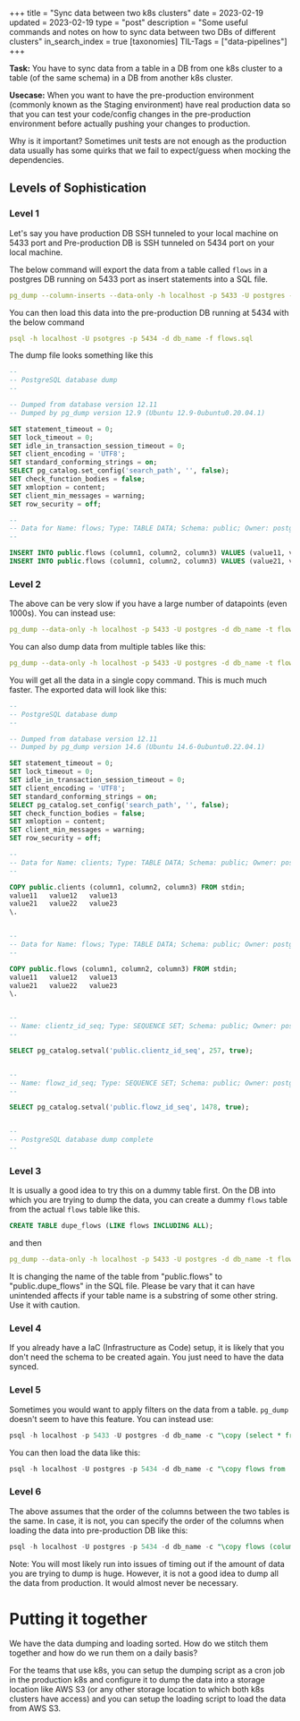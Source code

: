 +++
title = "Sync data between two k8s clusters"
date = 2023-02-19
updated = 2023-02-19
type = "post"
description = "Some useful commands and notes on how to sync data between two DBs of different clusters"
in_search_index = true
[taxonomies]
TIL-Tags = ["data-pipelines"]
+++

**Task:** You have to sync data from a table in a DB from one k8s cluster to a table (of the same schema) in a DB from another k8s cluster.

**Usecase:** When you want to have the pre-production environment (commonly known as the Staging environment) have real production data so that you can test your code/config changes in the pre-production environment before actually pushing your changes to production.

Why is it important? Sometimes unit tests are not enough as the production data usually has some quirks that we fail to expect/guess when mocking the dependencies.

## Levels of Sophistication

### Level 1

Let's say you have production DB SSH tunneled to your local machine on 5433 port and Pre-production DB is SSH tunneled on 5434 port on your local machine.

The below command will export the data from a table called `flows` in a postgres DB running on 5433 port as insert statements into a SQL file.

```yaml
pg_dump --column-inserts --data-only -h localhost -p 5433 -U postgres -d db_name -t flows >  flows.sql
```

You can then load this data into the pre-production DB running at 5434 with the below command

```yaml
psql -h localhost -U psotgres -p 5434 -d db_name -f flows.sql
```

The dump file looks something like this

```sql
--
-- PostgreSQL database dump
--

-- Dumped from database version 12.11
-- Dumped by pg_dump version 12.9 (Ubuntu 12.9-0ubuntu0.20.04.1)

SET statement_timeout = 0;
SET lock_timeout = 0;
SET idle_in_transaction_session_timeout = 0;
SET client_encoding = 'UTF8';
SET standard_conforming_strings = on;
SELECT pg_catalog.set_config('search_path', '', false);
SET check_function_bodies = false;
SET xmloption = content;
SET client_min_messages = warning;
SET row_security = off;

--
-- Data for Name: flows; Type: TABLE DATA; Schema: public; Owner: postgres
--

INSERT INTO public.flows (column1, column2, column3) VALUES (value11, value12, value 13);
INSERT INTO public.flows (column1, column2, column3) VALUES (value21, value22, value 23);
```

### Level 2

The above can be very slow if you have a large number of datapoints (even 1000s). You can instead use:

```yaml
pg_dump --data-only -h localhost -p 5433 -U postgres -d db_name -t flows >  flows.sql
```

You can also dump data from multiple tables like this:
```yaml
pg_dump --data-only -h localhost -p 5433 -U postgres -d db_name -t flows -t clients >  flows_clients.sql
```

You will get all the data in a single copy command. This is much much faster. The exported data will look like this:

```sql
--
-- PostgreSQL database dump
--

-- Dumped from database version 12.11
-- Dumped by pg_dump version 14.6 (Ubuntu 14.6-0ubuntu0.22.04.1)

SET statement_timeout = 0;
SET lock_timeout = 0;
SET idle_in_transaction_session_timeout = 0;
SET client_encoding = 'UTF8';
SET standard_conforming_strings = on;
SELECT pg_catalog.set_config('search_path', '', false);
SET check_function_bodies = false;
SET xmloption = content;
SET client_min_messages = warning;
SET row_security = off;

--
-- Data for Name: clients; Type: TABLE DATA; Schema: public; Owner: postgres
--

COPY public.clients (column1, column2, column3) FROM stdin;
value11   value12   value13
value21   value22   value23
\.


--
-- Data for Name: flows; Type: TABLE DATA; Schema: public; Owner: postgres
--

COPY public.flows (column1, column2, column3) FROM stdin;
value11   value12   value13
value21   value22   value23
\.


--
-- Name: clientz_id_seq; Type: SEQUENCE SET; Schema: public; Owner: postgres
--

SELECT pg_catalog.setval('public.clientz_id_seq', 257, true);


--
-- Name: flowz_id_seq; Type: SEQUENCE SET; Schema: public; Owner: postgres
--

SELECT pg_catalog.setval('public.flowz_id_seq', 1478, true);


--
-- PostgreSQL database dump complete
--

```

### Level 3

It is usually a good idea to try this on a dummy table first. On the DB into which you are trying to dump the data, you can create a dummy `flows` table from the actual `flows` table like this.

```sql
CREATE TABLE dupe_flows (LIKE flows INCLUDING ALL);
```

and then 

```yaml
pg_dump --data-only -h localhost -p 5433 -U postgres -d db_name -t flows | sed 's/public.flows/public.dupe_flows/g' > flows.sql
```

It is changing the name of the table from "public.flows" to "public.dupe_flows" in the SQL file. Please be vary that it can have unintended affects if your table name is a substring of some other string. Use it with caution.


### Level 4
If you already have a IaC (Infrastructure as Code) setup, it is likely that you don't need the schema to be created again. You just need to have the data synced.

### Level 5
Sometimes you would want to apply filters on the data from a table. `pg_dump` doesn't seem to have this feature. You can instead use:

```sql
psql -h localhost -p 5433 -U postgres -d db_name -c "\copy (select * from flows where flow_id in ('1', '2', '3') TO flow_dump.csv delimiter ',' csv header;"
```

You can then load the data like this:
```sql
psql -h localhost -U postgres -p 5434 -d db_name -c "\copy flows from 'flow_dump.csv' delimeter ',' csv header;"
```

### Level 6
The above assumes that the order of the columns between the two tables is the same. In case, it is not, you can specify the order of the columns when loading the data into pre-production DB like this:

```sql
psql -h localhost -U postgres -p 5434 -d db_name -c "\copy flows (column1, column3, column2) from 'flow_dump.csv' delimiter ',' csv header;"
```


Note: You will most likely run into issues of timing out if the amount of data you are trying to dump is huge. However, it is not a good idea to dump all the data from production. It would almost never be necessary.

# Putting it together

We have the data dumping and loading sorted. How do we stitch them together and how do we run them on a daily basis?

For the teams that use k8s, you can setup the dumping script as a cron job in the production k8s and configure it to dump the data into a storage location like AWS S3 (or any other storage location to which both k8s clusters have access) and you can setup the loading script to load the data from AWS S3.